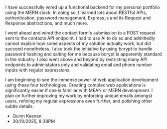 I have successfully wired up a functional backend for my personal portfolio 
using the MERN stack. In doing so, I learned lots about RESTful APIs, 
authentication, password management, Express.js and its Request and Response
abstractions, and much more. 

I went ahead and wired the contact form's submission to a POST request sent
to the contacts API endpoint. I had to use AI to do so and admittedly cannot 
explain how some aspects of my solution actually work, but did succeed 
nonetheless. I also took the initiative by using bcrypt to handle password
hashing and salting for me because bcrypt is apparently standard in the 
industry. I also went above and beyond by restricting many API endpoints 
to administators only and validating email and phone number inputs with 
regular expressions.

I am beginning to see the immense power of web application development using
these four technologies. Creating complex web applications is significantly 
easier if one is familiar with MEAN or MERN development. I plan on further
improving my work by enforcing unique emails amongst users, refining my 
regular expressions even further, and polishing other subtle details. 

- Quinn Keenan
- 30/10/2025, 8:38PM